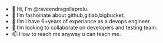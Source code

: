 - 👋 Hi, I’m @raveendragollaprolu.
- 👀 I’m fashoinate about github,gitlab,bigbucket.
- 🌱 I’m I have 6+years of experiance as a devops engineer
- 💞️ I’m looking to collaborate on developers and testing team.
- 📫 How to reach me  anyway u can teach me.

<!---
raveendragollaprolu/raveendragollaprolu is a ✨ special ✨ repository because its `README.md` (this file) appears on your GitHub profile.
You can click the Preview link to take a look at your changes.
--->
